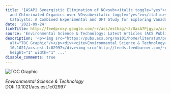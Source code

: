 ```yaml
---
title: '[ASAP] Synergistic Elimination of NO<sub><italic toggle="yes">x</italic></sub>
  and Chlorinated Organics over VO<sub><italic toggle="yes">x</italic></sub>/TiO<sub>2</sub>
  Catalysts: A Combined Experimental and DFT Study for Exploring Vanadate Domain Effect'
date: '2021-09-24'
linkTitle: http://feedproxy.google.com/~r/acs/esthag/~3/UasA7Pjgycw/acs.est.1c02997
source: 'Environmental Science & Technology: Latest Articles (ACS Publications)'
description: '<p><img src="https://pubs.acs.org/na101/home/literatum/publisher/achs/journals/content/esthag/0/esthag.ahead-of-print/acs.est.1c02997/20210924/images/medium/es1c02997_0008.gif"
  alt="TOC Graphic"/></p><div><cite>Environmental Science & Technology</cite></div><div>DOI:
  10.1021/acs.est.1c02997</div><img src="http://feeds.feedburner.com/~r/acs/esthag/~4/UasA7Pjgycw"
  height="1" width="1" ...'
disable_comments: true
---
```

<p><img src="https://pubs.acs.org/na101/home/literatum/publisher/achs/journals/content/esthag/0/esthag.ahead-of-print/acs.est.1c02997/20210924/images/medium/es1c02997_0008.gif" alt="TOC Graphic"/></p><div><cite>Environmental Science & Technology</cite></div><div>DOI: 10.1021/acs.est.1c02997</div><img src="http://feeds.feedburner.com/~r/acs/esthag/~4/UasA7Pjgycw" height="1" width="1" ...